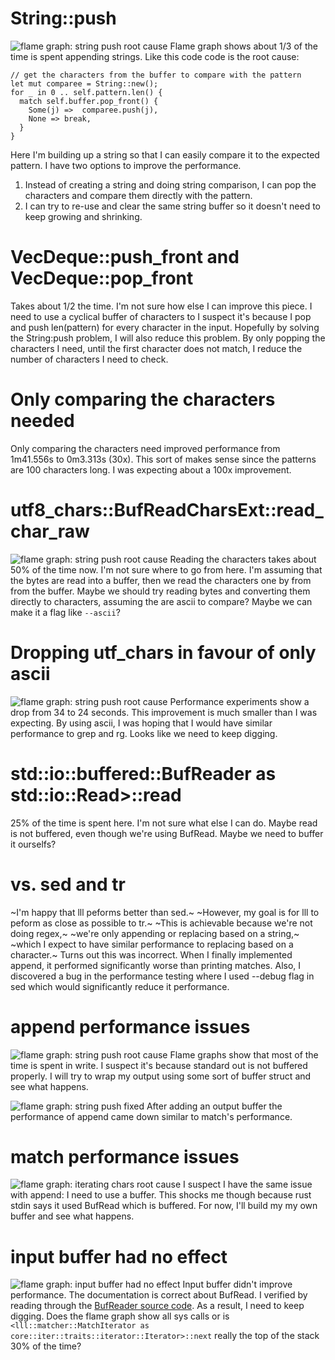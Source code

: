 

String::push
===========================
![flame graph: string push root cause](https://raw.githubusercontent.com/josephmate/LongLineLasso/main/performance_testing/flame_graph_v1.svg)
Flame graph shows about 1/3 of the time is spent appending strings.
Like this code code is the root cause:
```
// get the characters from the buffer to compare with the pattern
let mut comparee = String::new();
for _ in 0 .. self.pattern.len() {
  match self.buffer.pop_front() {
    Some(j) =>  comparee.push(j),
    None => break,
  }
}
```

Here I'm building up a string so that I can easily compare it to the expected pattern.
I have two options to improve the performance.
1. Instead of creating a string and doing string comparison, I can pop the
	 characters and compare them directly with the pattern.
2. I can try to re-use and clear the same string buffer so it doesn't need to
	 keep growing and shrinking.

VecDeque<T>::push_front and VecDeque<T>::pop_front
===========================
Takes about 1/2 the time.
I'm not sure how else I can improve this piece.
I need to use a cyclical buffer of characters to 
I suspect it's because I pop and push len(pattern) for every character in the input.
Hopefully by solving the String:push problem, I will also reduce this problem.
By only popping the characters I need,
until the first character does not match,
I reduce the number of characters I need to check.

Only comparing the characters needed
===================
Only comparing the characters need improved performance from 1m41.556s to 0m3.313s (30x).
This sort of makes sense since the patterns are 100 characters long.
I was expecting about a 100x improvement.

utf8_chars::BufReadCharsExt::read_char_raw
=========================================
![flame graph: string push root cause](https://raw.githubusercontent.com/josephmate/LongLineLasso/main/performance_testing/flame_graph_v2.svg)
Reading the characters takes about 50% of the time now.
I'm not sure where to go from here.
I'm assuming that the bytes are read into a buffer,
then we read the characters one by from from the buffer.
Maybe we should try reading bytes and converting them directly to characters,
assuming the are ascii to compare?
Maybe we can make it a flag like `--ascii`?

Dropping utf_chars in favour of only ascii
==========================================
![flame graph: string push root cause](https://raw.githubusercontent.com/josephmate/LongLineLasso/main/performance_testing/flame_graph_v3.svg)
Performance experiments show a drop from 34 to 24 seconds.
This improvement is much smaller than I was expecting.
By using ascii, I was hoping that I would have similar performance to grep and rg.
Looks like we need to keep digging.

std::io::buffered::BufReader<R> as std::io::Read>::read
===================
25% of the time is spent here.
I'm not sure what else I can do.
Maybe read is not buffered, even though we're using BufRead.
Maybe we need to buffer it ourselfs?

vs. sed and tr
=============
~I'm happy that lll peforms better than sed.~
~However, my goal is for lll to peform as close as possible to tr.~
~This is achievable because we're not doing regex,~
~we're only appending or replacing based on a string,~
~which I expect to have similar performance to replacing based on a character.~
Turns out this was incorrect.
When I finally implemented append,
it performed significantly worse than printing matches.
Also, I discovered a bug in the performance testing where I used --debug flag in
sed which would significantly reduce it performance.

append performance issues
========================
![flame graph: string push root cause](https://raw.githubusercontent.com/josephmate/LongLineLasso/main/performance_testing/flame_graph_append_v4.svg)
Flame graphs show that most of the time is spent in write.
I suspect it's because standard out is not buffered properly.
I will try to wrap my output using some sort of buffer struct and see what happens.

![flame graph: string push fixed](https://raw.githubusercontent.com/josephmate/LongLineLasso/main/performance_testing/flame_graph_append_v5.svg)
After adding an output buffer the performance of append came down similar to
match's performance.

match performance issues
========================
![flame graph: iterating chars root cause](https://raw.githubusercontent.com/josephmate/LongLineLasso/main/performance_testing/flame_graph_match_v5.svg)
I suspect I have the same issue with append: I need to use a buffer.
This shocks me though because rust stdin says it used BufRead which is buffered. 
For now, I'll build my my own buffer and see what happens.

input buffer had no effect
=============
![flame graph: input buffer had no effect](https://raw.githubusercontent.com/josephmate/LongLineLasso/main/performance_testing/flame_graph_match_v6.svg)
Input buffer didn't improve performance.
The documentation is correct about BufRead.
I verified by reading through the [BufReader source code](https://github.com/rust-lang/rust/blob/8fd946c63a6c3aae9788bd459d278cb2efa77099/library/std/src/io/buffered/bufreader.rs).
As a result, I need to keep digging.
Does the flame graph show all sys calls or is `<lll::matcher::MatchIterator as core::iter::traits::iterator::Iterator>::next` really the top of the stack 30% of the time?
